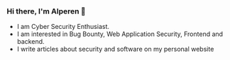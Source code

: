 ### Hi there, I'm Alperen 👋

- I am Cyber Security Enthusiast.
- I am interested in Bug Bounty, Web Application Security, Frontend and backend.
- I write articles about security and software on my personal website
